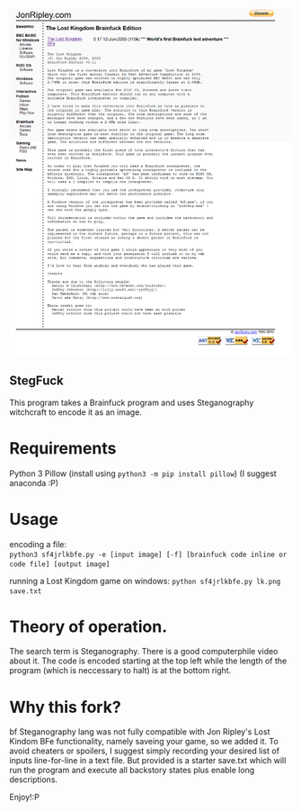 <img src="LK.png" alt="Jon Ripley's Lost Kingdom BFE encoded via bf steganography lang to a screenshot of the page where Lost Kindgom BFE is on Jon Ripley's website."></img>

## StegFuck
This program takes a Brainfuck program and uses Steganography witchcraft to encode it as an image. 

# Requirements
  Python 3
  Pillow (install using `python3 -m pip install pillow`)
  (I suggest anaconda :P)
  
# Usage 
  encoding a file:  
  `python3 sf4jrlkbfe.py -e [input image] [-f] [brainfuck code inline or code file] [output image]`
  
  running a Lost Kingdom game on windows:
  `python sf4jrlkbfe.py lk.png save.txt`
 
 
# Theory of operation. 
  The search term is Steganography. There is a good computerphile video about it. The code is encoded starting at the top left while the length of the program (which is neccessary to halt) is at the bottom right. 
  
 # Why this fork?
bf Steganography lang was not fully compatible with Jon Ripley's Lost Kindom BFe functionality, namely saveing your game, so we added it.
To avoid cheaters or spoilers, I suggest simply recording your desired list of inputs line-for-line in a text file.
But provided is a starter save.txt which will run the program and execute all backstory states plus enable long descriptions.

Enjoy!:P
  
